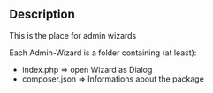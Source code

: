 ## Description

This is the place for admin wizards

Each Admin-Wizard is a folder containing (at least):

* index.php => open Wizard as Dialog
* composer.json => Informations about the package